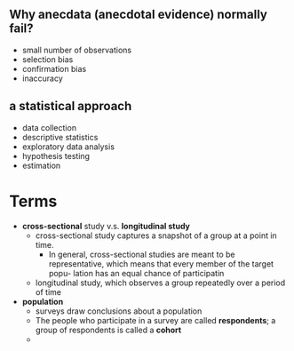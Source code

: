 ## Why anecdata (anecdotal evidence) normally fail?
* small number of observations
* selection bias
* confirmation bias 
* inaccuracy

## a statistical approach
* data collection 
* descriptive statistics
* exploratory data analysis
* hypothesis testing
* estimation

# Terms
* **cross-sectional** study v.s. **longitudinal study**
    * cross-sectional study captures a snapshot of a group at a point in time. 
        * In general, cross-sectional studies are meant to be representative, which means that every member of the target popu- lation has an equal chance of participatin
    * longitudinal study, which observes a group repeatedly over a period of time
* **population**
    * surveys draw conclusions about a population
    * The people who participate in a survey are called **respondents**; a group of respondents is called a **cohort**
    * 
